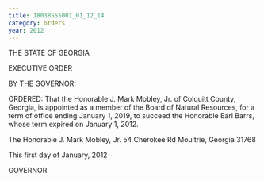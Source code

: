 ```yaml
---
title: 18038555001_01_12_14
category: orders
year: 2012
---
```

 

THE STATE OF GEORGIA

EXECUTIVE ORDER

BY THE GOVERNOR:

ORDERED: That the Honorable J. Mark Mobley, Jr. of Colquitt County,
Georgia, is appointed as a member of the Board of Natural
Resources, for a term of office ending January 1, 2019, to succeed
the Honorable Earl Barrs, whose term expired on January 1, 2012.

The Honorable J. Mark Mobley, Jr.
54 Cherokee Rd
Moultrie, Georgia 31768

This first day of January, 2012

    

  



GOVERNOR

